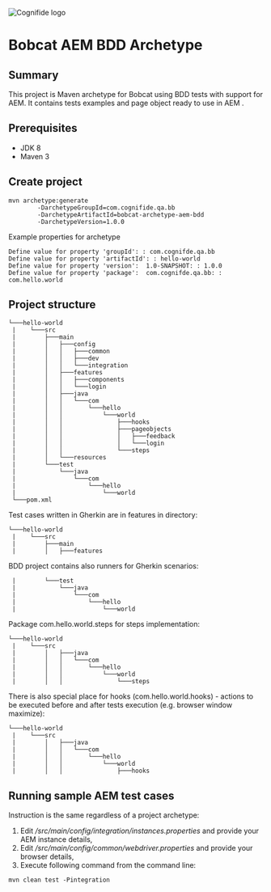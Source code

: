![Cognifide logo](http://cognifide.github.io/images/cognifide-logo.png)

# Bobcat AEM BDD Archetype 

## Summary 
This project is Maven archetype for Bobcat using BDD tests with support for AEM. It contains tests examples and page object ready to use in AEM .

## Prerequisites
* JDK 8
* Maven 3

## Create project
```
mvn archetype:generate 
        -DarchetypeGroupId=com.cognifide.qa.bb 
        -DarchetypeArtifactId=bobcat-archetype-aem-bdd 
        -DarchetypeVersion=1.0.0 
```
Example properties for archetype
```
Define value for property 'groupId': : com.cognifde.qa.bb
Define value for property 'artifactId': : hello-world
Define value for property 'version':  1.0-SNAPSHOT: : 1.0.0
Define value for property 'package':  com.cognifde.qa.bb: : com.hello.world
```
## Project structure
```
└───hello-world
 |    └───src
 |        ├───main
 |        │   ├───config
 |        │   │   ├───common
 |        │   │   ├───dev
 |        │   │   └───integration
 |        │   ├───features
 |        │   │   ├───components
 |        │   │   └───login
 |        │   ├───java
 |        │   │   └───com
 |        │   │       └───hello
 |        │   │           └───world
 |        │   │               ├───hooks
 |        │   │               ├───pageobjects
 |        │   │               │   ├───feedback
 |        │   │               │   └───login
 |        │   │               └───steps
 |        │   └───resources
 |        └───test
 |            └───java
 |                └───com
 |                    └───hello
 |                        └───world
 └───pom.xml 
```

Test cases written in Gherkin are in features in directory:

```
└───hello-world
 |    └───src
 |        ├───main
 |        │   ├───features
```

BDD project contains also runners for Gherkin scenarios:

```
 |        └───test
 |            └───java
 |                └───com
 |                    └───hello
 |                        └───world
```

Package com.hello.world.steps for steps implementation:
```
└───hello-world
 |    └───src
 |        │   ├───java
 |        │   │   └───com
 |        │   │       └───hello
 |        │   │           └───world
 |        │   │               └───steps
```

There is also special place for hooks (com.hello.world.hooks) - actions to be executed before and after tests execution (e.g. browser window maximize):

```
└───hello-world
 |    └───src
 |        │   ├───java
 |        │   │   └───com
 |        │   │       └───hello
 |        │   │           └───world
 |        │   │               ├───hooks
```

## Running sample AEM test cases
Instruction is the same regardless of a project archetype:
1. Edit _/src/main/config/integration/instances.properties_ and provide your AEM instance details,
2. Edit _/src/main/config/common/webdriver.properties_ and provide your browser details,
3. Execute following command from the command line:
```
mvn clean test -Pintegration
```
